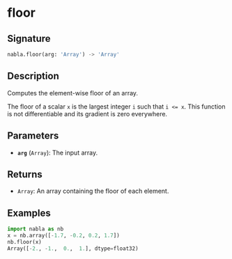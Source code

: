 # floor

## Signature

```python
nabla.floor(arg: 'Array') -> 'Array'
```

## Description

Computes the element-wise floor of an array.

The floor of a scalar `x` is the largest integer `i` such that `i <= x`.
This function is not differentiable and its gradient is zero everywhere.

## Parameters

- **`arg`** (`Array`): The input array.

## Returns

- `Array`: An array containing the floor of each element.

## Examples

```python
import nabla as nb
x = nb.array([-1.7, -0.2, 0.2, 1.7])
nb.floor(x)
Array([-2., -1.,  0.,  1.], dtype=float32)
```
